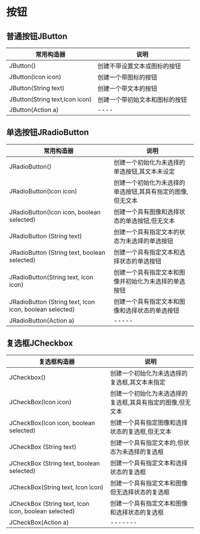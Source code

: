 # 按钮

## 普通按钮JButton

常用构造器                          | 说明
------------------------------ | ---------------
JButton()                      | 创建不带设置文本或图标的按钮
JButton(Icon icon)             | 创建一个带图标的按钮
JButton(String text)           | 创建一个带文本的按钮
JButton(String text,Icon icon) | 创建一个带初始文本和图标的按钮
JButton(Action a)              | ----

## 单选按钮JRadioButton

常用构造器                                                   | 说明
------------------------------------------------------- | ------------------------------
JRadioButton()                                          | 创建一个初始化为未选择的单选按钮,其文本未设定
JRadioButton(Icon icon)                                 | 创建一个初始化为未选择的单选按钮,其具有指定的图像,但无文本
JRadioButton(Icon icon, boolean selected)               | 创建一个具有图像和选择状态的单选按钮,但无文本
JRadioButton (String text)                              | 创建一个具有指定文本的状态为未选择的单选按钮
JRadioButton (String text, boolean selected)            | 创建一个具有指定文本和选择状态的单选按钮
JRadioButton(String text, Icon icon)                    | 创建一个具有指定文本和图像并初始化为未选择的单选按钮
JRadioButton (String text, Icon icon, boolean selected) | 创建一个具有指定文本和图像和选择状态的单选按钮
JRadioButton(Action a)                                  | -----

## 复选框JCheckbox

复选框构造器                                               | 说明
---------------------------------------------------- | ------------------------------
JCheckbox()                                          | 创建一个初始化为未选选择的复选框,其文本未指定
JCheckBox(Icon icon)                                 | 创建一个初始化为未选选择的复选框,其具有指定的图像,但无文本
JCheckBox(Icon icon, boolean selected)               | 创建一个具有指定图像和选择状态的复选框,但无文本
JCheckBox (String text)                              | 创建一个具有指定文本的,但状态为未选择的复选框
JCheckBox (String text, boolean selected)            | 创建一个具有指定文本和选择状态的复选框
JCheckBox(String text, Icon icon)                    | 创建一个具有指定文本和图像但无选择状态的复选框
JCheckBox (String text, Icon icon, boolean selected) | 创建一个具有指定文本和图像和选择状态的复选框
JCheckBox(Action a)                                  | -------
